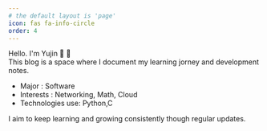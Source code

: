 ```yaml
---
# the default layout is 'page'
icon: fas fa-info-circle
order: 4
---
```


Hello. I'm Yujin 👋 👋   
This blog is a space where I document my learning jorney and development notes.

- Major : Software
- Interests : Networking, Math, Cloud
- Technologies use: Python,C

I aim to keep learning and growing consistently though regular updates.

  
